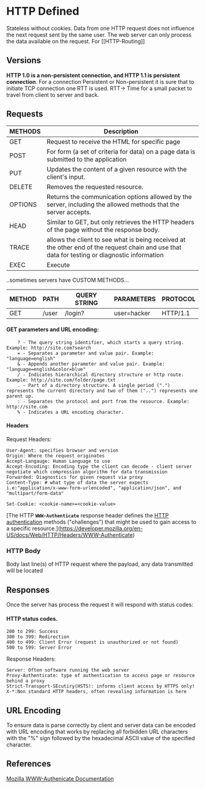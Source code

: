 # HTTP Defined

Stateless without cookies. Data from one HTTP request does not influence the next request sent by the same user. The web server can only process the data available on the request. For [[HTTP-Routing]]

## Versions

**HTTP 1.0 is a non-persistent connection, and HTTP 1.1 is persistent connection**. For a connection Persistent or Non-persistent it is sure that to initiate TCP connection one RTT is used. RTT-> Time for a small packet to travel from client to server and back.

## Requests

METHODS | Description
--- | ---
GET | Request to receive the HTML for specific page 
POST | For form (a set of criteria for data) on a page data is submitted to the application
PUT |  Updates the content of a given resource with the client's input.
DELETE | Removes the requested resource.
OPTIONS | Returns the communication options allowed by the server, including the allowed methods that the server accepts.
HEAD | Similar to GET, but only retrieves the HTTP headers of the page without the response body.
TRACE | allows the client to see what is being received at the other end of the request chain and use that data for testing or diagnostic information
EXEC | Execute

..sometimes servers have CUSTOM METHODS...

METHOD | PATH | QUERY STRING | PARAMETERS | PROTOCOL
--- | --- | --- | --- | ---
GET |  	/user | /login? | user=hacker |	HTTP/1.1

#### GET parameters and URL encoding:
```
    ? - The query string identifier, which starts a query string. Example: http://site.com?search
    = - Separates a parameter and value pair. Example: "language=english"
    & - Appends another parameter and value pair. Example: "language=english&color=blue"
    / - Indicates hierarchical directory structure or http route. Example: http://site.com/folder/page.txt
    . - Part of a directory structure. A single period (".") represents the current directory and two of them ("..") represents one parent up.
    : - Separates the protocol and port from the resource. Example: http://site.com
    % - Indicates a URL encoding character.
```

#### Headers 

Request Headers:
```
User-Agent: specifies browser and version
Origin: Where the request originates
Accept-Langauge: Human Language to use
Accept-Encoding: Encoding type the client can decode - client server negotiate which compression algorithm for data transmission
Forwarded: Diagnostics for given request via proxy
Content-Type: # what type of data the server expects i.e:"application/x-www-form-urlencoded", "application/json", and "multipart/form-data"
```

`Set-Cookie: <cookie-name>=<cookie-value>`

[The HTTP **`WWW-Authenticate`** response header defines the [HTTP authentication](https://developer.mozilla.org/en-US/docs/Web/HTTP/Authentication) methods ("challenges") that might be used to gain access to a specific resource.](https://developer.mozilla.org/en-US/docs/Web/HTTP/Headers/WWW-Authenticate)

### HTTP Body

Body last line(s) of HTTP request where the payload, any data transmitted will be located


## Responses
Once the server has process the request it will respond with status codes:

#### HTTP status codes.

    200 to 299: Success
    300 to 399: Redirection
    400 to 499: Client Error (request is unauthorized or not found)
    500 to 599: Server Error

Response Headers:
```
Server: Often software running the web server
Proxy-Authenticate: type of authentication to access page or resource behind a proxy
Strict-Transport-SEcutiry(HSTS): informs client access by HTTPS only!
X-*:Non standard HTTP headers, often revealing information is here
```


## URL Encoding

To ensure data is parse correctly by client and server data can be encoded with URL encoding that  works by replacing all forbidden URL characters with the "%" sign followed by the hexadecimal ASCII value of the specified character.


## References

[Mozilla WWW-Authenicate Documentation](https://developer.mozilla.org/en-US/docs/Web/HTTP/Headers/WWW-Authenticate)
